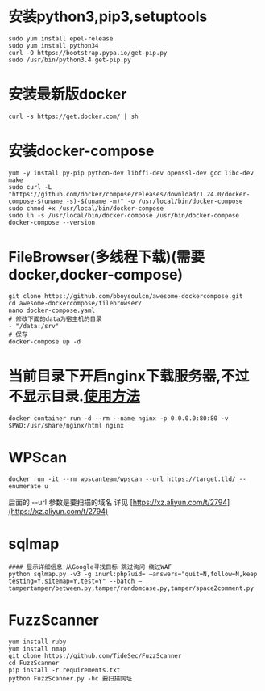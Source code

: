 # 安装python3,pip3,setuptools
```shell
sudo yum install epel-release
sudo yum install python34
curl -O https://bootstrap.pypa.io/get-pip.py
sudo /usr/bin/python3.4 get-pip.py
```

# 安装最新版docker
```shell
curl -s https://get.docker.com/ | sh
```

# 安装docker-compose
```shell
yum -y install py-pip python-dev libffi-dev openssl-dev gcc libc-dev make
sudo curl -L "https://github.com/docker/compose/releases/download/1.24.0/docker-compose-$(uname -s)-$(uname -m)" -o /usr/local/bin/docker-compose
sudo chmod +x /usr/local/bin/docker-compose
sudo ln -s /usr/local/bin/docker-compose /usr/bin/docker-compose
docker-compose --version
```

# FileBrowser(多线程下载)(需要docker,docker-compose)
```shell
git clone https://github.com/bboysoulcn/awesome-dockercompose.git
cd awesome-dockercompose/filebrowser/
nano docker-compose.yaml
# 修改下面的data为宿主机的目录
- "/data:/srv"
# 保存
docker-compose up -d
```

# 当前目录下开启nginx下载服务器,不过不显示目录.[使用方法](https://gwjczwy.github.io/2019/04/26/%E4%BD%BF%E7%94%A8nginx%E6%90%AD%E5%BB%BA%E6%96%AD%E7%82%B9%E7%BB%AD%E4%BC%A0%E6%96%87%E4%BB%B6%E4%B8%8B%E8%BD%BD%E6%9C%8D%E5%8A%A1%E5%99%A8/)
```
docker container run -d --rm --name nginx -p 0.0.0.0:80:80 -v $PWD:/usr/share/nginx/html nginx
```

# WPScan
```shell
docker run -it --rm wpscanteam/wpscan --url https://target.tld/ --enumerate u
```
后面的 --url 参数是要扫描的域名 详见 [https://xz.aliyun.com/t/2794](https://xz.aliyun.com/t/2794)

# sqlmap
```shell
#### 显示详细信息 从Google寻找目标 跳过询问 绕过WAF
python sqlmap.py -v3 -g inurl:php?uid= –answers="quit=N,follow=N,keep testing=Y,sitemap=Y,test=Y" --batch –tampertamper/between.py,tamper/randomcase.py,tamper/space2comment.py
```

# FuzzScanner
```shell
yum install ruby
yum install nmap
git clone https://github.com/TideSec/FuzzScanner
cd FuzzScanner
pip install -r requirements.txt
python FuzzScanner.py -hc 要扫描网址
```
